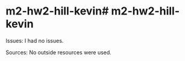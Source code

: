 # m2-hw2-hill-kevin# m2-hw2-hill-kevin

Issues: I had no issues.

Sources: No outside resources were used.